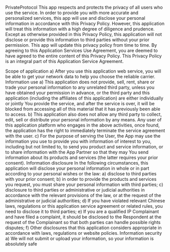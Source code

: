 PrivateProtocol This app respects and protects the privacy of all users who use the service. In order to provide you with more accurate and personalized services, this app will use and disclose your personal information in accordance with this Privacy Policy. However, this application will treat this information with a high degree of diligence and prudence. Except as otherwise provided in this Privacy Policy, this application will not disclose or provide this information to third parties without your prior permission. This app will update this privacy policy from time to time. By agreeing to this Application Services Use Agreement, you are deemed to have agreed to the entire content of this Privacy Policy. This Privacy Policy is an integral part of this Application Service Agreement.

Scope of application a) After you use this application web service, you will be able to get your network data to help you choose the reliable carrier. Information use a) This application does not provide, sell, rent, share or trade your personal information to any unrelated third party, unless you have obtained your permission in advance, or the third party and this application (including the affiliates of this application) are either individually or jointly You provide the service, and after the service is over, it will be blocked from accessing all of this material that it has previously been able to access. b) This application also does not allow any third party to collect, edit, sell or distribute your personal information by any means. Any user of this application platform who engages in the above activities, once found, the application has the right to immediately terminate the service agreement with the user. c) For the purpose of serving the User, the App may use the information you use to provide you with information of interest to you, including but not limited to, to send you product and service information, or to share information with the App Partner so that they may You send information about its products and services (the latter requires your prior consent). Information disclosure In the following circumstances, this application will disclose your personal information in whole or in part according to your personal wishes or the law: a) disclose to third parties with your prior consent; b) in order to provide the products and services you request, you must share your personal information with third parties; c) disclosure to third parties or administrative or judicial authorities in accordance with the relevant provisions of the law, or at the request of the administrative or judicial authorities; d) If you have violated relevant Chinese laws, regulations or this application service agreement or related rules, you need to disclose it to third parties; e) If you are a qualified IP Complainant and have filed a complaint, it should be disclosed to the Respondent at the request of the Complainant so that both parties can handle possible rights disputes; f) Other disclosures that this application considers appropriate in accordance with laws, regulations or website policies. Information security a) We will not submit or upload your information, so your information is absolutely safe

